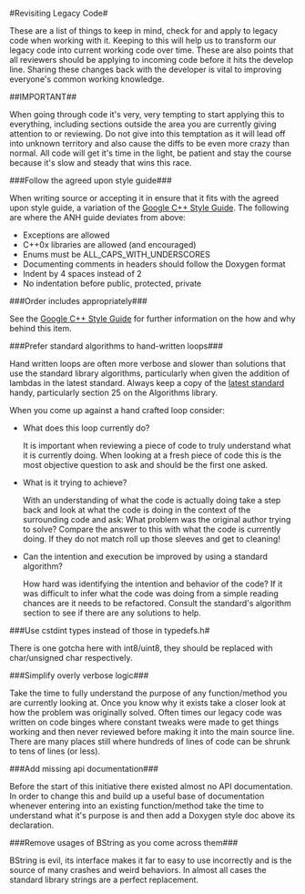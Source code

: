 #Revisiting Legacy Code#

These are a list of things to keep in mind, check for and apply to legacy code when working with it. Keeping to this will help us to transform our legacy code into current working code over time. These are also points that all reviewers should be applying to incoming code before it hits the develop line. Sharing these changes back with the developer is vital to improving everyone's common working knowledge.

##IMPORTANT##

When going through code it's very, very tempting to start applying this to everything, including sections outside the area you are currently giving attention to or reviewing. Do not give into this temptation as it will lead off into unknown territory and also cause the diffs to be even more crazy than normal. All code will get it's time in the light, be patient and stay the course because it's slow and steady that wins this race.

###Follow the agreed upon style guide###

When writing source or accepting it in ensure that it fits with the agreed upon style guide, a variation of the [Google C++ Style Guide](http://google-styleguide.googlecode.com/svn/trunk/cppguide.xml). The following are where the ANH guide deviates from above:

*   Exceptions are allowed
*   C++0x libraries are allowed (and encouraged)
*   Enums must be ALL_CAPS_WITH_UNDERSCORES
*   Documenting comments in headers should follow the Doxygen format
*   Indent by 4 spaces instead of 2
*   No indentation before public, protected, private

###Order includes appropriately###

See the [Google C++ Style Guide](http://google-styleguide.googlecode.com/svn/trunk/cppguide.xml?showone=Names_and_Order_of_Includes#Names_and_Order_of_Includes) for further information on the how and why behind this item.

###Prefer standard algorithms to hand-written loops###

Hand written loops are often more verbose and slower than solutions that use the standard library algorithms, particularly when given the addition of lambdas in the latest standard. Always keep a copy of the [latest standard](http://www.open-std.org/jtc1/sc22/wg21/docs/papers/2010/n3092.pdf) handy, particularly section 25 on the Algorithms library.

When you come up against a hand crafted loop consider: 

*   What does this loop currently do?

    It is important when reviewing a piece of code to truly understand what it is currently doing. When looking at a fresh piece of code this is the most objective question to ask and should be the first one asked.

*   What is it trying to achieve?

    With an understanding of what the code is actually doing take a step back and look at what the code is doing in the context of the surrounding code and ask: What problem was the original author trying to solve? Compare the answer to this with what the code is currently doing. If they do not match roll up those sleeves and get to cleaning!

*   Can the intention and execution be improved by using a standard algorithm?

    How hard was identifying the intention and behavior of the code? If it was difficult to infer what the code was doing from a simple reading chances are it needs to be refactored. Consult the standard's algorithm section to see if there are any solutions to help. 

###Use cstdint types instead of those in typedefs.h#

There is one gotcha here with int8/uint8, they should be replaced with char/unsigned char respectively.

###Simplify overly verbose logic###

Take the time to fully understand the purpose of any function/method you are currently looking at. Once you know why it exists take a closer look at how the problem was originally solved. Often times our legacy code was written on code binges where constant tweaks were made to get things working and then never reviewed before making it into the main source line. There are many places still where hundreds of lines of code can be shrunk to tens of lines (or less).

###Add missing api documentation###

Before the start of this initiative there existed almost no API documentation. In order to change this and build up a useful base of documentation whenever entering into an existing function/method take the time to understand what it's purpose is and then add a Doxygen style doc above its declaration.

###Remove usages of BString as you come across them###

BString is evil, its interface makes it far to easy to use incorrectly and is the source of many crashes and weird behaviors. In almost all cases the standard library strings are a perfect replacement.